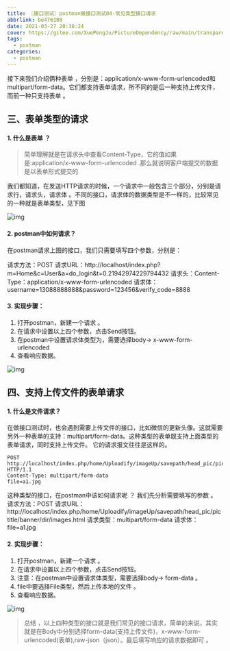 ```yaml
---
title: 〖接口测试〗postman做接口测试04-常见类型接口请求
abbrlink: be476180
date: 2021-03-27 20:38:24
cover: https://gitee.com/XuePengJu/PictureDependency/raw/main/transparent_picture/transparent_picture%20(4).png
tags:
  - postman
categories:
  - postman
---
```


接下来我们介绍俩种表单 ，分别是：application/x-www-form-urlencoded和multipart/form-data。它们都支持表单请求，所不同的是后一种支持上传文件，而前一种只支持表单 。

## 三、表单类型的请求

#### 1. 什么是表单 ？
> 简单理解就是在请求头中查看Content-Type，它的值如果是:application/x-www-form-urlencoded .那么就说明客户端提交的数据是以表单形式提交的

我们都知道，在发送HTTP请求的时候，一个请求中一般包含三个部分，分别是请求行，请求头，请求体 。不同的接口，请求体的数据类型是不一样的，比较常见的一种就是表单类型，见下图

 ![img](https://img-blog.csdnimg.cn/20200414110309980.png?x-oss-process=image/watermark,type_ZmFuZ3poZW5naGVpdGk,shadow_10,text_aHR0cHM6Ly9ibG9nLmNzZG4ubmV0L3ZlbnVzdGVjaDA5MTk=,size_16,color_FFFFFF,t_70) 

#### 2. postman中如何请求？


在postman请求上图的接口，我们只需要填写四个参数，分别是：

请求方法：POST
请求URL：http://localhost/index.php?m=Home&c=User&a=do_login&t=0.21942974229794432
请求头：Content-Type：application/x-www-form-urlencoded
请求体： username=13088888888&password=123456&verify_code=8888

#### 3. 实现步骤：

   1. 打开postman，新建一个请求 。
   2. 在请求中设置以上四个参数，点击Send按钮。
   3. 在postman中设置请求体类型为，需要选择body-> x-www-form-urlencoded
   4. 查看响应数据。


 ![img](https://img-blog.csdnimg.cn/20200414110543350.png?x-oss-process=image/watermark,type_ZmFuZ3poZW5naGVpdGk,shadow_10,text_aHR0cHM6Ly9ibG9nLmNzZG4ubmV0L3ZlbnVzdGVjaDA5MTk=,size_16,color_FFFFFF,t_70) 

## 四、支持上传文件的表单请求

#### 1. 什么是文件请求？

在做接口测试时，也会遇到需要上传文件的接口，比如微信的更新头像。这就需要另外一种表单的支持：multipart/form-data。这种类型的表单既支持上面类型的表单请求，同时支持上传文件。 它的请求报文往往是这样的。
```
POST http://localhost/index.php/home/Uploadify/imageUp/savepath/head_pic/pictitle/banner/dir/images.html HTTP/1.1
Content-Type: multipart/form-data
file=a1.jpg
```
这种类型的接口，在postman中该如何请求呢 ？ 我们先分析需要填写的参数 。
请求方法：POST
请求URL：http://localhost/index.php/home/Uploadify/imageUp/savepath/head_pic/pictitle/banner/dir/images.html
请求类型：multipart/form-data
请求体：file=a1.jpg

#### 2. 实现步骤：

1. 打开postman，新建一个请求 。
2. 在请求中设置以上四个参数，点击Send按钮。
3. 注意：在postman中设置请求体类型，需要选择body-> form-data 。
4. file中要选择File类型，然后上传本地的文件 。
5. 查看响应数据。

 ![img](https://img-blog.csdnimg.cn/20200414111439455.png?x-oss-process=image/watermark,type_ZmFuZ3poZW5naGVpdGk,shadow_10,text_aHR0cHM6Ly9ibG9nLmNzZG4ubmV0L3ZlbnVzdGVjaDA5MTk=,size_16,color_FFFFFF,t_70) 

> 总结 ，以上四种类型的接口就是我们常见的接口请求，简单的来说，其实就是在Body中分别选择form-data(支持上传文件)，x-www-form-urlencoded(表单),raw-json（json）。最后填写响应的请求数据即可 。